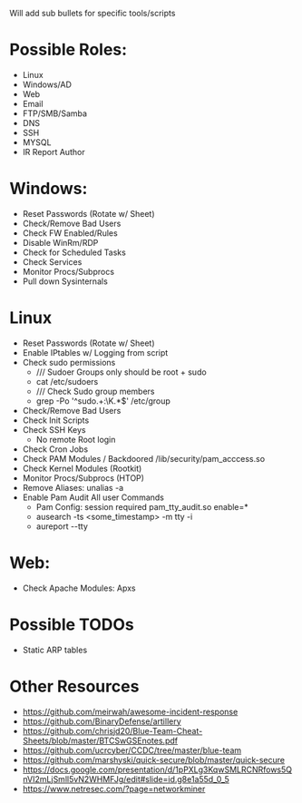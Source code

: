Will add sub bullets for specific tools/scripts

# Possible Roles:
-	Linux
-	Windows/AD
-	Web
-	Email
-	FTP/SMB/Samba
-	DNS
-	SSH
-	MYSQL
- IR Report Author 

# Windows:
-	Reset Passwords (Rotate w/ Sheet)
-	Check/Remove Bad Users
-	Check FW Enabled/Rules
-	Disable WinRm/RDP
-	Check for Scheduled Tasks
-	Check Services
-	Monitor Procs/Subprocs
-	Pull down Sysinternals

# Linux
-	Reset Passwords (Rotate w/ Sheet)
-	Enable IPtables w/ Logging from script
-    Check sudo permissions
     -  /// Sudoer Groups only should be root + sudo
     -  cat /etc/sudoers
     -  /// Check Sudo group members
     - grep -Po '^sudo.+:\K.*$' /etc/group
-	Check/Remove Bad Users
-	Check Init Scripts
-	Check SSH Keys
     - No remote Root login
-	Check Cron Jobs
-	Check PAM Modules / Backdoored /lib/security/pam_acccess.so
-	Check Kernel Modules (Rootkit)
- Monitor Procs/Subprocs (HTOP)
- Remove Aliases: unalias -a
-	Enable Pam Audit All user Commands
     - Pam Config: session    required     pam_tty_audit.so enable=*
     - ausearch -ts <some_timestamp> -m tty -i
     -   aureport --tty

# Web:
-	Check Apache Modules: Apxs

# Possible TODOs
-	Static ARP tables	

# Other Resources

- https://github.com/meirwah/awesome-incident-response
- https://github.com/BinaryDefense/artillery
- https://github.com/chrisjd20/Blue-Team-Cheat-Sheets/blob/master/BTCSwGSEnotes.pdf
- https://github.com/ucrcyber/CCDC/tree/master/blue-team
- https://github.com/marshyski/quick-secure/blob/master/quick-secure
- https://docs.google.com/presentation/d/1pPXLg3KqwSMLRCNRfows5QnVI2mLjSmll5vN2WHMFJg/edit#slide=id.g8e1a55d_0_5
- https://www.netresec.com/?page=networkminer
